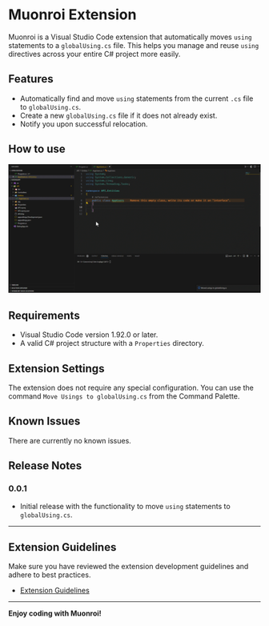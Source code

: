 # Muonroi Extension

Muonroi is a Visual Studio Code extension that automatically moves `using` statements to a `globalUsing.cs` file. This helps you manage and reuse `using` directives across your entire C# project more easily.

## Features

- Automatically find and move `using` statements from the current `.cs` file to `globalUsing.cs`.
- Create a new `globalUsing.cs` file if it does not already exist.
- Notify you upon successful relocation.

## How to use

![](https://github.com/muonroi/MoveUsing_extension/blob/master/images/demo.gif)

## Requirements

- Visual Studio Code version 1.92.0 or later.
- A valid C# project structure with a `Properties` directory.

## Extension Settings

The extension does not require any special configuration. You can use the command `Move Usings to globalUsing.cs` from the Command Palette.

## Known Issues

There are currently no known issues.

## Release Notes

### 0.0.1

- Initial release with the functionality to move `using` statements to `globalUsing.cs`.

---

## Extension Guidelines

Make sure you have reviewed the extension development guidelines and adhere to best practices.

* [Extension Guidelines](https://code.visualstudio.com/api/references/extension-guidelines)

---

**Enjoy coding with Muonroi!**
